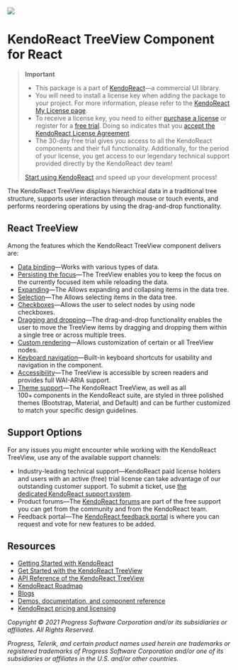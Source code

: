 <a href="https://www.telerik.com/kendo-react-ui/?utm_medium=referral&utm_source=npm&utm_campaign=kendo-ui-react-trial-npm-treeview&utm_content=banner" target="_blank">
<img src="https://www.telerik.com/kendo-react-ui/npm-banner.svg">
</a>

# KendoReact TreeView Component for React

> **Important**
> * This package is а part of [KendoReact](https://www.telerik.com/kendo-react-ui/?utm_medium=referral&utm_source=npm&utm_campaign=kendo-ui-react-trial-npm-treeview)&mdash;a commercial UI library.
> * You will need to install a license key when adding the package to your project. For more information, please refer to the [KendoReact My License page](https://www.telerik.com/kendo-react-ui/my-license/?utm_medium=referral&utm_source=npm&utm_campaign=kendo-ui-react-trial-npm-treeview).
> * To receive a license key, you need to either [purchase a license](https://www.telerik.com/kendo-react-ui/pricing/?utm_medium=referral&utm_source=npm&utm_campaign=kendo-ui-react-trial-npm-treeview) or register for a [free trial](https://www.telerik.com/download-login-v2-kendo-react-ui?utm_medium=referral&utm_source=npm&utm_campaign=kendo-ui-react-trial-npm-treeview). Doing so indicates that you [accept the KendoReact License Agreement](https://www.telerik.com/purchase/license-agreement/progress-kendoreact?utm_medium=referral&utm_source=npm&utm_campaign=kendo-ui-react-trial-npm-treeview).
> * The 30-day free trial gives you access to all the KendoReact components and their full functionality. Additionally, for the period of your license, you get access to our legendary technical support provided directly by the KendoReact dev team!
>
> [Start using KendoReact](https://www.telerik.com/download-login-v2-kendo-react-ui?utm_medium=referral&utm_source=npm&utm_campaign=kendo-ui-react-trial-npm-treeview) and speed up your development process!

The KendoReact TreeView displays hierarchical data in a traditional tree structure, supports user interaction through mouse or touch events, and performs reordering operations by using the drag-and-drop functionality.

## React TreeView

Among the features which the KendoReact TreeView component delivers are:

* [Data binding](https://www.telerik.com/kendo-react-ui/components/treeview/data-binding/?utm_medium=referral&utm_source=npm&utm_campaign=kendo-ui-react-trial-npm-treeview)&mdash;Works with various types of data.
* [Persisting the focus](https://www.telerik.com/kendo-react-ui/components/treeview/data-reload/?utm_medium=referral&utm_source=npm&utm_campaign=kendo-ui-react-trial-npm-treeview)&mdash;The TreeView enables you to keep the focus on the currently focused item while reloading the data.
* [Expanding](https://www.telerik.com/kendo-react-ui/components/treeview/expansion/?utm_medium=referral&utm_source=npm&utm_campaign=kendo-ui-react-trial-npm-treeview)&mdash;The Allows expanding and collapsing items in the data tree.
* [Selection](https://www.telerik.com/kendo-react-ui/components/treeview/selection/?utm_medium=referral&utm_source=npm&utm_campaign=kendo-ui-react-trial-npm-treeview)&mdash;The Allows selecting items in the data tree.
* [Checkboxes](https://www.telerik.com/kendo-react-ui/components/treeview/checkboxes/?utm_medium=referral&utm_source=npm&utm_campaign=kendo-ui-react-trial-npm-treeview)&mdash;Allows the user to select nodes by using node checkboxes.
* [Dragging and dropping](https://www.telerik.com/kendo-react-ui/components/treeview/drag-drop/?utm_medium=referral&utm_source=npm&utm_campaign=kendo-ui-react-trial-npm-treeview)&mdash;The drag-and-drop functionality enables the user to move the TreeView items by dragging and dropping them within a single tree or across multiple trees.
* [Custom rendering](https://www.telerik.com/kendo-react-ui/components/treeview/custom-rendering/?utm_medium=referral&utm_source=npm&utm_campaign=kendo-ui-react-trial-npm-treeview)&mdash;Allows customization of certain or all TreeView nodes.
* [Keyboard navigation](https://www.telerik.com/kendo-react-ui/components/treeview/keyboard-navigation/?utm_medium=referral&utm_source=npm&utm_campaign=kendo-ui-react-trial-npm-treeview)&mdash;Built-in keyboard shortcuts for usability and navigation in the component.
* [Accessibility](https://www.telerik.com/kendo-react-ui/components/treeview/accessibility/?utm_medium=referral&utm_source=npm&utm_campaign=kendo-ui-react-trial-npm-treeview)&mdash;The TreeView is accessible by screen readers and provides full WAI-ARIA support.
* [Theme support](https://www.telerik.com/kendo-react-ui/components/styling/?utm_medium=referral&utm_source=npm&utm_campaign=kendo-ui-react-trial-npm-treeview)&mdash;The KendoReact TreeView, as well as all 100+ components in the KendoReact suite, are styled in three polished themes (Bootstrap, Material, and Default) and can be further customized to match your specific design guidelines.

## Support Options

For any issues you might encounter while working with the KendoReact TreeView, use any of the available support channels:

* Industry-leading technical support&mdash;KendoReact paid license holders and users with an active (free) trial license can take advantage of our outstanding customer support. To submit a ticket, use [the dedicated KendoReact support system](https://www.telerik.com/account/support-tickets?utm_medium=referral&utm_source=npm&utm_campaign=kendo-ui-react-trial-npm-treeview).
* Product forums&mdash;The [KendoReact forums](https://www.telerik.com/forums/kendo-ui-react?utm_medium=referral&utm_source=npm&utm_campaign=kendo-ui-react-trial-npm-treeview) are part of the free support you can get from the community and from the KendoReact team.
* Feedback portal&mdash;The [KendoReact feedback portal](https://feedback.telerik.com/kendo-react-ui?utm_medium=referral&utm_source=npm&utm_campaign=kendo-ui-react-trial-npm-treeview) is where you can request and vote for new features to be added.

## Resources

* [Getting Started with KendoReact](https://www.telerik.com/kendo-react-ui/getting-started/?utm_medium=referral&utm_source=npm&utm_campaign=kendo-ui-react-trial-npm-treeview)
* [Get Started with the KendoReact TreeView](https://www.telerik.com/kendo-react-ui/components/treeview/?utm_medium=referral&utm_source=npm&utm_campaign=kendo-ui-react-trial-npm-treeview)
* [API Reference of the KendoReact TreeView](https://www.telerik.com/kendo-react-ui/components/treeview/api/TreeViewProps/?utm_medium=referral&utm_source=npm&utm_campaign=kendo-ui-react-trial-npm-treeview)
* [KendoReact Roadmap](https://www.telerik.com/support/whats-new/kendo-react-ui/roadmap/?utm_medium=referral&utm_source=npm&utm_campaign=kendo-ui-react-trial-npm-treeview)
* [Blogs](https://www.telerik.com/blogs/tag/kendoreact?utm_medium=referral&utm_source=npm&utm_campaign=kendo-ui-react-trial-npm-treeview)
* [Demos, documentation, and component reference](https://www.telerik.com/kendo-react-ui/components/?utm_medium=referral&utm_source=npm&utm_campaign=kendo-ui-react-trial-npm-treeview)
* [KendoReact pricing and licensing](https://www.telerik.com/kendo-react-ui/pricing/?utm_medium=referral&utm_source=npm&utm_campaign=kendo-ui-react-trial-npm-treeview)

*Copyright © 2021 Progress Software Corporation and/or its subsidiaries or affiliates. All Rights Reserved.*

*Progress, Telerik, and certain product names used herein are trademarks or registered trademarks of Progress Software Corporation and/or one of its subsidiaries or affiliates in the U.S. and/or other countries.*
